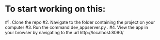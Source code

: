 # To start working on this: 
#1. Clone the repo
#2. Navigate to the folder containing the project on your computer 
#3. Run the command dev_appserver.py .
#4. View the app in your browser by navigating to the url http://localhost:8080/
